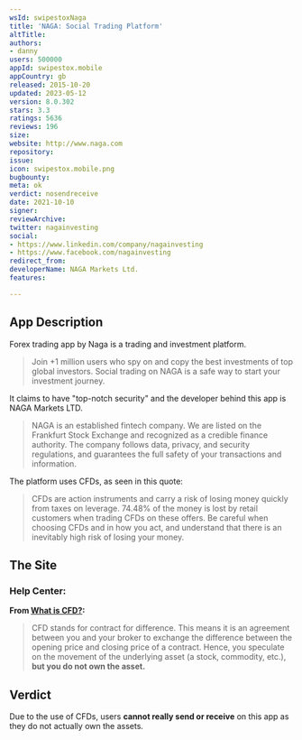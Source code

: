 ```yaml
---
wsId: swipestoxNaga
title: 'NAGA: Social Trading Platform'
altTitle: 
authors:
- danny
users: 500000
appId: swipestox.mobile
appCountry: gb
released: 2015-10-20
updated: 2023-05-12
version: 8.0.302
stars: 3.3
ratings: 5636
reviews: 196
size: 
website: http://www.naga.com
repository: 
issue: 
icon: swipestox.mobile.png
bugbounty: 
meta: ok
verdict: nosendreceive
date: 2021-10-10
signer: 
reviewArchive: 
twitter: nagainvesting
social:
- https://www.linkedin.com/company/nagainvesting
- https://www.facebook.com/nagainvesting
redirect_from: 
developerName: NAGA Markets Ltd.
features: 

---
```


## App Description

Forex trading app by Naga is a trading and investment platform.

> Join +1 million users who spy on and copy the best investments of top global investors. Social trading on NAGA is a safe way to start your investment journey.

It claims to have "top-notch security" and the developer behind this app is NAGA Markets LTD.

> NAGA is an established fintech company. We are listed on the Frankfurt Stock Exchange and recognized as a credible finance authority. The company follows data, privacy, and security regulations, and guarantees the full safety of your transactions and information.

The platform uses CFDs, as seen in this quote:

> CFDs are action instruments and carry a risk of losing money quickly from taxes on leverage. 74.48% of the money is lost by retail customers when trading CFDs on these offers. Be careful when choosing CFDs and in how you act, and understand that there is an inevitably high risk of losing your money.

## The Site

### Help Center:

**From [What is CFD?](https://support.naga.com/en/articles/5052653-what-is-cfd):**

> CFD stands for contract for difference. This means it is an agreement between you and your broker to exchange the difference between the opening price and closing price of a contract. Hence, you speculate on the movement of the underlying asset (a stock, commodity, etc.), **but you do not own the asset.**

## Verdict

Due to the use of CFDs, users **cannot really send or receive** on this app as they do not actually own the assets.
